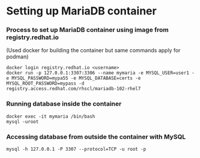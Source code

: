 # Setting up MariaDB container

### Process to set up MariaDB container using image from registry.redhat.io
(Used docker for building the container but same commands apply for podman)

```
docker login registry.redhat.io <username>
docker run -p 127.0.0.1:3307:3306 --name mymaria -e MYSQL_USER=user1 -e MYSQL_PASSWORD=mypa55 -e MYSQL_DATABASE=certs -e MYSQL_ROOT_PASSWORD=mypass -d registry.access.redhat.com/rhscl/mariadb-102-rhel7
```

### Running database inside the container
```
docker exec -it mymaria /bin/bash
mysql -uroot
```

### Accessing database from outside the container with MySQL
```
mysql -h 127.0.0.1 -P 3307 --protocol=TCP -u root -p
```